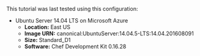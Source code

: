 This tutorial was last tested using this configuration:

* Ubuntu Server 14.04 LTS on Microsoft Azure
  * **Location:** East US
  * **Image URN:** canonical:UbuntuServer:14.04.5-LTS:14.04.201608091
  * **Size:** Standard_D1
  * **Software:** Chef Development Kit 0.16.28

